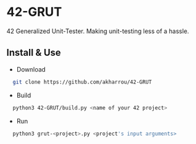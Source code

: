 # 42-GRUT
42 Generalized Unit-Tester. Making unit-testing less of a hassle.


## Install & Use

  * Download
```bash
  git clone https://github.com/akharrou/42-GRUT
```

  * Build
```bash
  python3 42-GRUT/build.py <name of your 42 project>
```

  * Run
```bash
  python3 grut-<project>.py <project's input arguments>
```
